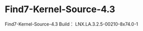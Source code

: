 Find7-Kernel-Source-4.3
=======================

Find7-Kernel-Source-4.3
Build： LNX.LA.3.2.5-00210-8x74.0-1
